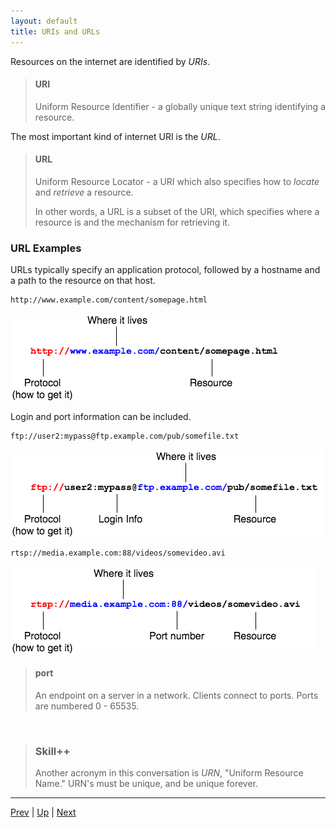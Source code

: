 ```yaml
---
layout: default
title: URIs and URLs
---
```


Resources on the internet are identified by _URIs_.

> #### URI
> Uniform Resource Identifier - a globally unique text string identifying a resource.

The most important kind of internet URI is the _URL_.

> #### URL
> Uniform Resource Locator - a URI which also specifies how to _locate_ and _retrieve_ a resource.
>
> In other words, a URL is a subset of the URI, which specifies where a resource is and the mechanism for retrieving it.

### URL Examples

URLs typically specify an application protocol, followed by a hostname and a path to the resource on that host.

```html
http://www.example.com/content/somepage.html
```

![html url](images/uri.png)


Login and port information can be included.

```html
ftp://user2:mypass@ftp.example.com/pub/somefile.txt
```

![ftp url](images/uri2.png)

```html
rtsp://media.example.com:88/videos/somevideo.avi
```

![rtsp url](images/uri3.png)


> #### port
> An endpoint on a server in a network. Clients connect to ports. Ports are numbered 0 - 65535.

<br />

> ### Skill++
> Another acronym in this conversation is _URN_, "Uniform Resource Name." URN's must be unique, and be unique forever.

<hr>

[Prev](clients-and-servers.md) | [Up](README.md) | [Next](http-protocol.md)

